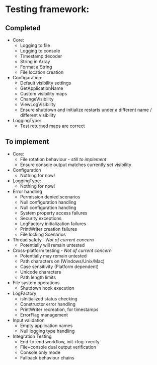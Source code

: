 # Testing framework:

## Completed
- Core:
    - Logging to file
    - Logging to console
    - Timestamp decoder
    - String in Array
    - Format a String
    - File location creation
- Configuration:
    - Default visibility settings
    - GetApplicationName
    - Custom visibility maps
    - ChangeVisibility
    - ViewLogVisibility
    - Ensure shutdown and initialize restarts under a different name / different visibility
- LoggingType:
    - Test returned maps are correct

## To implement
- Core:
    - File rotation behaviour - *still to implement*
    - Ensure console output matches currently set visibility
- Configuration
    - Nothing for now!
- LoggingType:
    - Nothing for now!
- Error handling
    - Permission denied scenarios
    - Null configuration handling
    - Null configuration handling
    - System property access failures
    - Security exceptions
    - LogFactory initialization failures
    - PrintWriter creation failures
    - File locking Scenarios
- Thread safety - *Not of current concern*
    - Potentially will remain untested
- Cross-platform testing - *Not of current concern*
    - Potentially may remain untested
    - Path characters on (Windows/Unix/Mac)
    - Case sensitivity (Platform dependent)
    - Unicode characters
    - Path length limits
- File system operations
    - Shutdown hook execution
- LogFactory
    - isInitialized status checking
    - Constructor error handling
    - PrintWriter recreation, for timestamps
    - ErrorFlag management
- Input validation
    - Empty application names
    - Null logging type handling
- Integration Testing
    - End-to-end workflow, init->log->verify
    - File+console dual output verification
    - Console only mode
    - Fallback behaviour chains